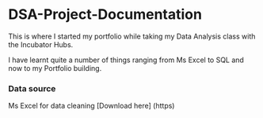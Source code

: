 # DSA-Project-Documentation

This is where I started my portfolio while taking my Data Analysis class with the Incubator Hubs.

I have learnt quite a number of things ranging from Ms Excel to SQL and now to my Portfolio building.





### Data source
Ms Excel for data cleaning [Download here] (https)

